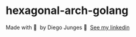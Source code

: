 # hexagonal-arch-golang

Made with 💜 &nbsp;by Diego Junges 👋 &nbsp;[See my linkedin](https://www.linkedin.com/in/diego-junges/)
